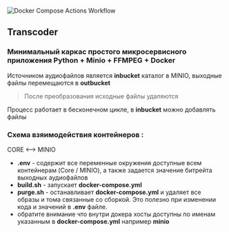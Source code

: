 ![Docker Compose Actions Workflow](https://github.com/daria-gor/media-convertor/workflows/Docker%20Compose%20Actions%20Workflow/badge.svg?branch=main)

## Transcoder 
### Минимальный каркас простого микросервисного приложения Python + Minio + FFMPEG + Docker

Источником аудиофайлов является **inbucket** каталог в MINIO, выходные файлы перемещаются в **outbucket**
> После преобразования исходные файлы удаляются

Процесс работает в бесконечном цикле, в **inbucket** можно добавлять файлы

### Схема взяимодействия контейнеров :

CORE <--> MINIO 

- **.env** - содержит все переменные окружения доступные всем контейнерам (Core / MINIO), а также задается значение битрейта выходных аудиофайлов
- **build.sh** - запускает **docker-compose.yml** 
- **purge.sh** - останавливает **docker-compose.yml** и удаляет все образы и тома связанные со сборкой. 
Это полезно при изменении кода и значений в **.env** файле.
- обратите внимание что внутри докера хосты доступны по именам указанным в **docker-compose.yml** например **minio**


